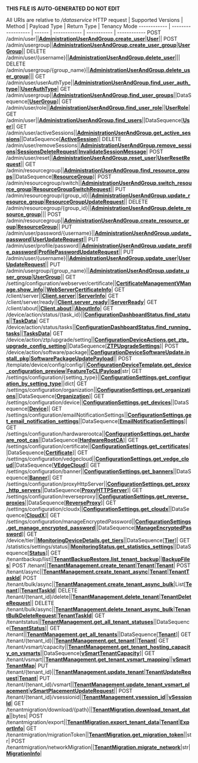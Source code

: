 **THIS FILE IS AUTO-GENERATED DO NOT EDIT**

All URIs are relative to */dataservice*
HTTP request | Supported Versions | Method | Payload Type | Return Type | Tenancy Mode
------------ | ------------------ | ------ | ------------ | ----------- | ------------
POST /admin/user||[**AdministrationUserAndGroup.create_user**](vmngclient/endpoints/administration_user_and_group.py#L157)|[**User**](vmngclient/endpoints/administration_user_and_group.py#L11)||
POST /admin/usergroup||[**AdministrationUserAndGroup.create_user_group**](vmngclient/endpoints/administration_user_and_group.py#L161)|[**UserGroup**](vmngclient/endpoints/administration_user_and_group.py#L48)||
DELETE /admin/user/{username}||[**AdministrationUserAndGroup.delete_user**](vmngclient/endpoints/administration_user_and_group.py#L173)|||
DELETE /admin/usergroup/{group_name}||[**AdministrationUserAndGroup.delete_user_group**](vmngclient/endpoints/administration_user_and_group.py#L177)|||
GET /admin/user/userAuthType||[**AdministrationUserAndGroup.find_user_auth_type**](vmngclient/endpoints/administration_user_and_group.py#L193)||[**UserAuthType**](vmngclient/endpoints/administration_user_and_group.py#L37)|
GET /admin/usergroup||[**AdministrationUserAndGroup.find_user_groups**](vmngclient/endpoints/administration_user_and_group.py#L197)||DataSequence[[**UserGroup**](vmngclient/endpoints/administration_user_and_group.py#L48)]|
GET /admin/user/role||[**AdministrationUserAndGroup.find_user_role**](vmngclient/endpoints/administration_user_and_group.py#L205)||[**UserRole**](vmngclient/endpoints/administration_user_and_group.py#L33)|
GET /admin/user||[**AdministrationUserAndGroup.find_users**](vmngclient/endpoints/administration_user_and_group.py#L209)||DataSequence[[**User**](vmngclient/endpoints/administration_user_and_group.py#L11)]|
GET /admin/user/activeSessions||[**AdministrationUserAndGroup.get_active_sessions**](vmngclient/endpoints/administration_user_and_group.py#L213)||DataSequence[[**ActiveSession**](vmngclient/endpoints/administration_user_and_group.py#L89)]|
DELETE /admin/user/removeSessions||[**AdministrationUserAndGroup.remove_sessions**](vmngclient/endpoints/administration_user_and_group.py#L225)|[**SessionsDeleteRequest**](vmngclient/endpoints/administration_user_and_group.py#L105)|[**InvalidateSessionMessage**](vmngclient/endpoints/administration_user_and_group.py#L118)|
POST /admin/user/reset||[**AdministrationUserAndGroup.reset_user**](vmngclient/endpoints/administration_user_and_group.py#L229)|[**UserResetRequest**](vmngclient/endpoints/administration_user_and_group.py#L85)||
GET /admin/resourcegroup||[**AdministrationUserAndGroup.find_resource_groups**](vmngclient/endpoints/administration_user_and_group.py#L233)||DataSequence[[**ResourceGroup**](vmngclient/endpoints/administration_user_and_group.py#L127)]|
POST /admin/resourcegroup/switch||[**AdministrationUserAndGroup.switch_resource_group**](vmngclient/endpoints/administration_user_and_group.py#L237)|[**ResourceGroupSwitchRequest**](vmngclient/endpoints/administration_user_and_group.py#L144)||
PUT /admin/resourcegroup/{group_id}||[**AdministrationUserAndGroup.update_resource_group**](vmngclient/endpoints/administration_user_and_group.py#L241)|[**ResourceGroupUpdateRequest**](vmngclient/endpoints/administration_user_and_group.py#L137)||
DELETE /admin/resourcegroup/{group_id}||[**AdministrationUserAndGroup.delete_resource_group**](vmngclient/endpoints/administration_user_and_group.py#L245)|||
POST /admin/resourcegroup||[**AdministrationUserAndGroup.create_resource_group**](vmngclient/endpoints/administration_user_and_group.py#L249)|[**ResourceGroup**](vmngclient/endpoints/administration_user_and_group.py#L127)||
PUT /admin/user/password/{username}||[**AdministrationUserAndGroup.update_password**](vmngclient/endpoints/administration_user_and_group.py#L261)|[**UserUpdateRequest**](vmngclient/endpoints/administration_user_and_group.py#L20)||
PUT /admin/user/profile/password||[**AdministrationUserAndGroup.update_profile_password**](vmngclient/endpoints/administration_user_and_group.py#L269)|[**ProfilePasswordUpdateRequest**](vmngclient/endpoints/administration_user_and_group.py#L122)||
PUT /admin/user/{username}||[**AdministrationUserAndGroup.update_user**](vmngclient/endpoints/administration_user_and_group.py#L273)|[**UserUpdateRequest**](vmngclient/endpoints/administration_user_and_group.py#L20)||
PUT /admin/usergroup/{group_name}||[**AdministrationUserAndGroup.update_user_group**](vmngclient/endpoints/administration_user_and_group.py#L277)|[**UserGroup**](vmngclient/endpoints/administration_user_and_group.py#L48)||
GET /setting/configuration/webserver/certificate||[**CertificateManagementVManage.show_info**](vmngclient/endpoints/certificate_management_vmanage.py#L43)||[**WebServerCertificateInfo**](vmngclient/endpoints/certificate_management_vmanage.py#L9)|
GET /client/server||[**Client.server**](vmngclient/endpoints/client.py#L65)||[**ServerInfo**](vmngclient/endpoints/client.py#L21)|
GET /client/server/ready||[**Client.server_ready**](vmngclient/endpoints/client.py#L69)||[**ServerReady**](vmngclient/endpoints/client.py#L60)|
GET /client/about||[**Client.about**](vmngclient/endpoints/client.py#L73)||[**AboutInfo**](vmngclient/endpoints/client.py#L49)|
GET /device/action/status/{task_id}||[**ConfigurationDashboardStatus.find_status**](vmngclient/endpoints/configuration_dashboard_status.py#L89)||[**TaskData**](vmngclient/endpoints/configuration_dashboard_status.py#L76)|
GET /device/action/status/tasks||[**ConfigurationDashboardStatus.find_running_tasks**](vmngclient/endpoints/configuration_dashboard_status.py#L93)||[**TasksData**](vmngclient/endpoints/configuration_dashboard_status.py#L84)|
GET /device/action/ztp/upgrade/setting||[**ConfigurationDeviceActions.get_ztp_upgrade_config_setting**](vmngclient/endpoints/configuration_device_actions.py#L74)||DataSequence[[**ZTPUpgradeSettings**](vmngclient/endpoints/configuration_device_actions.py#L10)]|
POST /device/action/software/package||[**ConfigurationDeviceSoftwareUpdate.install_pkg**](vmngclient/endpoints/configuration_device_software_update.py#L22)|[**SoftwarePackageUpdatePayload**](vmngclient/utils/upgrades_helper.py#L68)||
POST /template/device/config/config/||[**ConfigurationDeviceTemplate.get_device_configuration_preview**](vmngclient/endpoints/configuration_device_template.py#L19)|[**FeatureToCLIPayload**](vmngclient/endpoints/configuration_device_template.py#L10)|str|
GET /settings/configuration/{setting_type}||[**ConfigurationSettings.get_configuration_by_setting_type**](vmngclient/endpoints/configuration_settings.py#L92)||dict|
GET /settings/configuration/organization||[**ConfigurationSettings.get_organizations**](vmngclient/endpoints/configuration_settings.py#L96)||DataSequence[[**Organization**](vmngclient/endpoints/configuration_settings.py#L16)]|
GET /settings/configuration/device||[**ConfigurationSettings.get_devices**](vmngclient/endpoints/configuration_settings.py#L100)||DataSequence[[**Device**](vmngclient/endpoints/configuration_settings.py#L22)]|
GET /settings/configuration/emailNotificationSettings||[**ConfigurationSettings.get_email_notification_settings**](vmngclient/endpoints/configuration_settings.py#L104)||DataSequence[[**EmailNotificationSettings**](vmngclient/endpoints/configuration_settings.py#L27)]|
GET /settings/configuration/hardwarerootca||[**ConfigurationSettings.get_hardware_root_cas**](vmngclient/endpoints/configuration_settings.py#L108)||DataSequence[[**HardwareRootCA**](vmngclient/endpoints/configuration_settings.py#L31)]|
GET /settings/configuration/certificate||[**ConfigurationSettings.get_certificates**](vmngclient/endpoints/configuration_settings.py#L112)||DataSequence[[**Certificate**](vmngclient/endpoints/configuration_settings.py#L36)]|
GET /settings/configuration/vedgecloud||[**ConfigurationSettings.get_vedge_cloud**](vmngclient/endpoints/configuration_settings.py#L116)||DataSequence[[**VEdgeCloud**](vmngclient/endpoints/configuration_settings.py#L45)]|
GET /settings/configuration/banner||[**ConfigurationSettings.get_banners**](vmngclient/endpoints/configuration_settings.py#L120)||DataSequence[[**Banner**](vmngclient/endpoints/configuration_settings.py#L49)]|
GET /settings/configuration/proxyHttpServer||[**ConfigurationSettings.get_proxy_http_servers**](vmngclient/endpoints/configuration_settings.py#L124)||DataSequence[[**ProxyHTTPServer**](vmngclient/endpoints/configuration_settings.py#L53)]|
GET /settings/configuration/reverseproxy||[**ConfigurationSettings.get_reverse_proxies**](vmngclient/endpoints/configuration_settings.py#L128)||DataSequence[[**ReverseProxy**](vmngclient/endpoints/configuration_settings.py#L59)]|
GET /settings/configuration/cloudx||[**ConfigurationSettings.get_cloudx**](vmngclient/endpoints/configuration_settings.py#L132)||DataSequence[[**CloudX**](vmngclient/endpoints/configuration_settings.py#L63)]|
GET /settings/configuration/manageEncryptedPassword||[**ConfigurationSettings.get_manage_encrypted_password**](vmngclient/endpoints/configuration_settings.py#L136)||DataSequence[[**ManageEncryptedPassword**](vmngclient/endpoints/configuration_settings.py#L67)]|
GET /device/tier||[**MonitoringDeviceDetails.get_tiers**](vmngclient/endpoints/monitoring_device_details.py#L116)||DataSequence[[**Tier**](vmngclient/endpoints/monitoring_device_details.py#L15)]|
GET /statistics/settings/status||[**MonitoringStatus.get_statistics_settings**](vmngclient/endpoints/monitoring_status.py#L32)||DataSequence[[**Status**](vmngclient/endpoints/monitoring_status.py#L17)]|
GET /tenantbackup/list||[**TenantBackupRestore.list_tenant_backup**](vmngclient/endpoints/tenant_backup_restore.py#L35)||[**BackupFiles**](vmngclient/endpoints/tenant_backup_restore.py#L10)|
POST /tenant||[**TenantManagement.create_tenant**](vmngclient/endpoints/tenant_management.py#L118)|[**Tenant**](vmngclient/model/tenant.py#L21)|[**Tenant**](vmngclient/model/tenant.py#L21)|
POST /tenant/async||[**TenantManagement.create_tenant_async**](vmngclient/endpoints/tenant_management.py#L123)|[**Tenant**](vmngclient/model/tenant.py#L21)|[**TenantTaskId**](vmngclient/endpoints/tenant_management.py#L21)|
POST /tenant/bulk/async||[**TenantManagement.create_tenant_async_bulk**](vmngclient/endpoints/tenant_management.py#L128)|List[[**Tenant**](vmngclient/model/tenant.py#L21)]|[**TenantTaskId**](vmngclient/endpoints/tenant_management.py#L21)|
DELETE /tenant/{tenant_id}/delete||[**TenantManagement.delete_tenant**](vmngclient/endpoints/tenant_management.py#L134)|[**TenantDeleteRequest**](vmngclient/endpoints/tenant_management.py#L12)||
DELETE /tenant/bulk/async||[**TenantManagement.delete_tenant_async_bulk**](vmngclient/endpoints/tenant_management.py#L139)|[**TenantBulkDeleteRequest**](vmngclient/endpoints/tenant_management.py#L16)|[**TenantTaskId**](vmngclient/endpoints/tenant_management.py#L21)|
GET /tenantstatus||[**TenantManagement.get_all_tenant_statuses**](vmngclient/endpoints/tenant_management.py#L149)||DataSequence[[**TenantStatus**](vmngclient/endpoints/tenant_management.py#L54)]|
GET /tenant||[**TenantManagement.get_all_tenants**](vmngclient/endpoints/tenant_management.py#L154)||DataSequence[[**Tenant**](vmngclient/model/tenant.py#L21)]|
GET /tenant/{tenant_id}||[**TenantManagement.get_tenant**](vmngclient/endpoints/tenant_management.py#L159)||[**Tenant**](vmngclient/model/tenant.py#L21)|
GET /tenant/vsmart/capacity||[**TenantManagement.get_tenant_hosting_capacity_on_vsmarts**](vmngclient/endpoints/tenant_management.py#L164)||DataSequence[[**vSmartTenantCapacity**](vmngclient/endpoints/tenant_management.py#L103)]|
GET /tenant/vsmart||[**TenantManagement.get_tenant_vsmart_mapping**](vmngclient/endpoints/tenant_management.py#L169)||[**vSmartTenantMap**](vmngclient/endpoints/tenant_management.py#L109)|
PUT /tenant/{tenant_id}||[**TenantManagement.update_tenant**](vmngclient/endpoints/tenant_management.py#L182)|[**TenantUpdateRequest**](vmngclient/endpoints/tenant_management.py#L63)|[**Tenant**](vmngclient/model/tenant.py#L21)|
PUT /tenant/{tenant_id}/vsmart||[**TenantManagement.update_tenant_vsmart_placement**](vmngclient/endpoints/tenant_management.py#L187)|[**vSmartPlacementUpdateRequest**](vmngclient/endpoints/tenant_management.py#L98)||
POST /tenant/{tenant_id}/vsessionid||[**TenantManagement.vsession_id**](vmngclient/endpoints/tenant_management.py#L192)||[**vSessionId**](vmngclient/endpoints/tenant_management.py#L113)|
GET /tenantmigration/download/{path}||[**TenantMigration.download_tenant_data**](vmngclient/endpoints/tenant_migration.py#L39)||bytes|
POST /tenantmigration/export||[**TenantMigration.export_tenant_data**](vmngclient/endpoints/tenant_migration.py#L43)|[**Tenant**](vmngclient/model/tenant.py#L21)|[**ExportInfo**](vmngclient/endpoints/tenant_migration.py#L16)|
GET /tenantmigration/migrationToken||[**TenantMigration.get_migration_token**](vmngclient/endpoints/tenant_migration.py#L47)||str|
POST /tenantmigration/networkMigration||[**TenantMigration.migrate_network**](vmngclient/endpoints/tenant_migration.py#L56)|str|[**MigrationInfo**](vmngclient/endpoints/tenant_migration.py#L34)|
